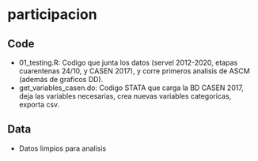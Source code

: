 # participacion

## Code
 - 01_testing.R: Codigo que junta los datos (servel 2012-2020, etapas cuarentenas 24/10, y CASEN 2017), y corre primeros analisis de ASCM (además de graficos DD).
 - get_variables_casen.do: Codigo STATA que carga la BD CASEN 2017, deja las variables necesarias, crea nuevas variables categoricas, exporta csv.
 
 
## Data
  - Datos limpios para analisis
